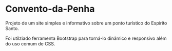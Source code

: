 # Convento-da-Penha

Projeto de um site simples e informativo sobre um ponto turístico do Espirito Santo.

Foi utilziado ferramenta Bootstrap para torná-lo dinâmico e responsivo além do uso comum de CSS.
